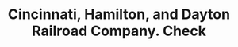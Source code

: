 ---
doi: 10.7916/D8V4269F
date_other: '1874'
date_other_textual: '1874'
form: printed ephemera
genre:
- Checks (bank checks)
name:
- Cincinnati, Hamilton, and Dayton Railroad Company
object_in_context_url: https://biggert.cul.columbia.edu/items/view/ave_biggert_01249
subject_hierarchical_geographic:
- Cincinnati, Ohio, United States
subject_name:
- Cincinnati, Hamilton, and Dayton Railroad Company
title: Cincinnati, Hamilton, and Dayton Railroad Company. Check
sort_title: Cincinnati, Hamilton, and Dayton Railroad Company. Check
call_number: ave_biggert_01249
coordinates:
- 39.1,-84.51666666666667
pid: ave_biggert_01249
identifiers: ave_biggert_01249
thumbnail: https://derivativo-3.library.columbia.edu/iiif/2/ldpd:343187/full/!256,256/0/native.jpg
permalink: /biggert/ave_biggert_01249/
layout: iiif-image-page
---